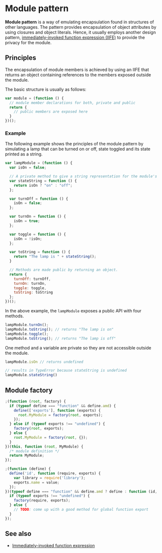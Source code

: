 # Module pattern

**Module pattern** is a way of emulating encapsulation found  in structures of other languages. The pattern provides encapsulation of object attributes by using closures and object literals. Hence, it usually employs another design pattern, [immediately-invoked function expression (IIFE)][1] to provide the privacy for the module.

## Principles

The encapsulation of module members is achieved by using an IIFE that returns an object containing references to the members exposed outside the module.

The basic structure is usually as follows:

```js
var module = (function () {
  // module member declarations for both, private and public
  return {
    // public members are exposed here
  }
})();
```

### Example

The following example shows the principles of the module pattern by simulating a lamp that can be turned on or off,  state toggled and its state printed as a string.

```js
var lampModule = (function () {
  var isOn = false;

  // A private method to give a string representation for the module's state.
  var stateString = function () {
    return isOn ? "on" : "off";
  };

  var turnOff = function () {
    isOn = false;
  };

  var turnOn = function () {
    isOn = true;
  };

  var toggle = function () {
    isOn = !isOn;
  };

  var toString = function () {
    return "The lamp is " + stateString();
  }

  // Methods are made public by returning an object.
  return {
    turnOff: turnOff,
    turnOn: turnOn,
    toggle: toggle,
    toString: toString
  };
})();
```

In the above example, the `lampModule` exposes a public API with four methods.

```js
lampModule.turnOn();
lampModule.toString(); // returns "The lamp is on"
lampModule.toggle();
lampModule.toString(); // returns "The lamp is off"
```

One method and a variable are private so they are not accessible outside the module.

```js
lampModule.isOn // returns undefined

// results in TypeError because stateString is undefined
lampModule.stateString()

```

## Module factory

```js
;(function (root, factory) {
  if (typeof define === "function" && define.amd) {
    define(['exports'], function (exports) {
      root.MyModule = factory(root, exports);
    });
  } else if (typeof exports !== "undefined") {
    factory(root, exports);
  } else {
    root.MyModule = factory(root, {});
  }
})(this, function (root, MyModule) {
  /* module definition */
  return MyModule;
});
```

```js
;(function (define) {
  define('id', function (require, exports) {
    var library = require('library');
    exports.name = value;
  });
})(typeof define === "function" && define.amd ? define : function (id, factory) {
  if (typeof exports !== "undefined") {
    factory(require, exports);
  } else {
    // TODO: come up with a good method for global function export
  }
});
```



## See also

 * [Immediately-invoked function expression][1]

[1]: iife.md
